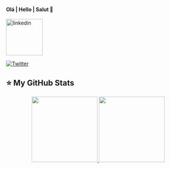 #### Olá | Hello | Salut 👋

<img src="https://upload.wikimedia.org/wikipedia/commons/thumb/e/e9/Linkedin_icon.svg/1024px-Linkedin_icon.svg.png" alt="linkedin" style="width:100px;"/>


[![Twitter](https://cdnlogo.com/logos/t/96/twitter-icon.svg)](https://www.twitter.com/anariccetti/)

## ⭐ My GitHub Stats

<p align="center">
<a href="https://github.com/anariccetti">
  <img height="180em" src="https://github-readme-stats-eight-theta.vercel.app/api?username=anariccetti&show_icon  s=true&theme=algolia&include_all_commits=true&count_private=true"/>
  <img height="180em" src="https://github-readme-stats-eight-theta.vercel.app/api/top-langs/?username=anariccetti&layout=compact&langs_count=8&theme=algolia"/>
</a>
</p>
